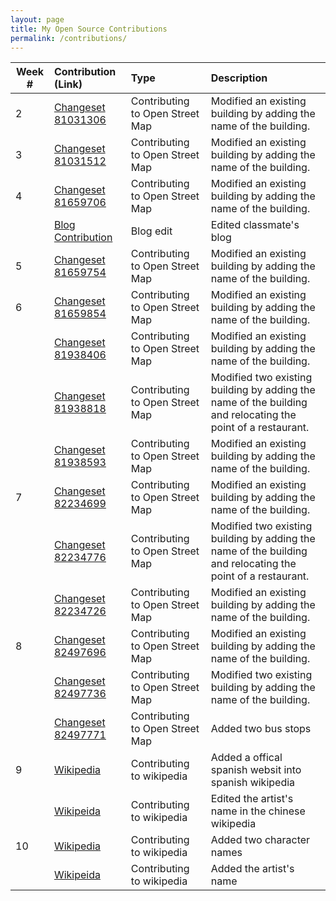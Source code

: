 ```yaml
---
layout: page
title: My Open Source Contributions
permalink: /contributions/
---
```


<!--
The first column, Contribution, must be a hyperlink to the actual contribution,
such as the Wikipedia edit or pull request, etc., with a suitable name.
Type of the contribution should be "Wikipedia edit", "OpenStreet Map feature",
"Project Documentation", "Project Code", "Blog Edit", etc.

The Description should include a brief summary of what you did.

Replace the first row below with your contribution and add new ones below it
following the same syntax.

-->





| Week #       | Contribution (Link)  | Type  | Description |
|---|:---|:---|:---|
|  2   |  [Changeset 81031306](https://www.openstreetmap.org/changeset/81031306)      | Contributing to Open Street Map   |  Modified an existing building by adding the name of the building.     |
|  3   | [Changeset 81031512](https://www.openstreetmap.org/changeset/81031512)|  Contributing to Open Street Map   |  Modified an existing building by adding the name of the building.    |
|  4   |  [Changeset 81659706](https://www.openstreetmap.org/changeset/81659706)   |  Contributing to Open Street Map   |   Modified an existing building by adding the name of the building.   |
| | [Blog Contribution](https://github.com/chislee0708/liulanz-weekly/blob/gh-pages/_posts/2020-02-09-week02.md) | Blog edit | Edited classmate's blog|
|  5   |  [Changeset 81659754](https://www.openstreetmap.org/changeset/81659754)   |  Contributing to Open Street Map   |   Modified an existing building by adding the name of the building.   |
|  6   |  [Changeset 81659854](https://www.openstreetmap.org/changeset/81659854)   |  Contributing to Open Street Map   |   Modified an existing building by adding the name of the building.   |
|     |  [Changeset 81938406](https://www.openstreetmap.org/changeset/81938406)   |  Contributing to Open Street Map   |   Modified an existing building by adding the name of the building.   |
|     |  [Changeset 81938818](https://www.openstreetmap.org/changeset/81938818)   |  Contributing to Open Street Map   |   Modified two existing building by adding the name of the building and relocating the point of a restaurant.   |
|     |  [Changeset 81938593](https://www.openstreetmap.org/changeset/81938593)   |  Contributing to Open Street Map   |   Modified an existing building by adding the name of the building.   |
|  7  |  [Changeset 82234699](https://www.openstreetmap.org/changeset/82234699)   |  Contributing to Open Street Map   |   Modified an existing building by adding the name of the building.   |
|     |  [Changeset 82234776](https://www.openstreetmap.org/changeset/82234776)   |  Contributing to Open Street Map   |   Modified two existing building by adding the name of the building and relocating the point of a restaurant.   |
|     |  [Changeset 82234726](https://www.openstreetmap.org/changeset/82234726)   |  Contributing to Open Street Map   |   Modified an existing building by adding the name of the building.   |
|  8  |  [Changeset 82497696](https://www.openstreetmap.org/changeset/82497696)   |  Contributing to Open Street Map   |   Modified an existing building by adding the name of the building.   |
|     |  [Changeset 82497736](https://www.openstreetmap.org/changeset/82497736)   |  Contributing to Open Street Map   |   Modified two existing building by adding the name of the building.  |
|     |  [Changeset 82497771](https://www.openstreetmap.org/changeset/82497771)   |  Contributing to Open Street Map   |   Added two bus stops   |
|  9   | [Wikipedia](https://es.wikipedia.org/w/index.php?title=Animal_Crossing:_New_Horizons&diff=prev&oldid=124640521)|  Contributing to wikipedia | Added a offical spanish websit into spanish wikipedia|
|      | [Wikipeida](https://zh.wikipedia.org/w/index.php?title=%E9%9B%86%E5%90%88%E5%95%A6%EF%BC%81%E5%8B%95%E7%89%A9%E6%A3%AE%E5%8F%8B%E6%9C%83&diff=prev&oldid=58853726)  | Contributing to wikipedia  |  Edited the artist's name in the chinese wikipedia |
|  10   | [Wikipedia](https://en.wikipedia.org/w/index.php?title=Princess_Connect!_Re:Dive&diff=prev&oldid=948595163)|  Contributing to wikipedia | Added two character names|
|      | [Wikipeida](https://en.wikipedia.org/w/index.php?title=Princess_Connect!_Re:Dive&diff=prev&oldid=948596449)  | Contributing to wikipedia  |  Added the artist's name |


